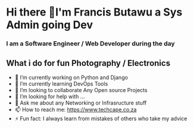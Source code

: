 <h1> Hi there 👋I'm <span> Francis Butawu</span> a Sys Admin going Dev</h1>

<h3>I am  a Software Engineer / Web Developer during the day</h3>

<h2>What i do for fun Photography / Electronics </span></h2>

 

<!--**alpha-geek/alpha-geek** is a ✨ _special_ ✨ repository because its `README.md` (this file) appears on your GitHub -->

- 🔭 I’m currently working on Python and Django
- 🌱 I’m currently learning DevOps Tools 
- 👯 I’m looking to collaborate Any Open source Projects 
- 🤔 I’m looking for help with ...
- 💬 Ask me about any Networking or Infrasructure stuff 
- 📫 How to reach me: https://www.techcape.co.za
- ⚡ Fun fact: I always learn from mistakes of others who take my advice


